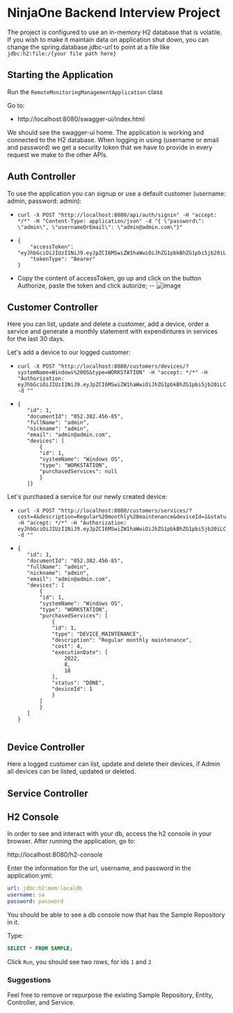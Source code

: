 # NinjaOne Backend Interview Project

The project is configured to use an in-memory H2 database that is volatile. If you wish to make it maintain data on application shut down, you can change the spring.database.jdbc-url to point at a file like `jdbc:h2:file:/{your file path here}`

## Starting the Application

Run the `RemoteMonitoringManagementApplication` class

Go to:
* http://localhost:8080/swagger-ui/index.html

We should see the swagger-ui home. The application is working and connected to the H2 database.
When logging in using (username or email and password) we get a security token that we have to provide in every request we make to the other APIs.

## Auth Controller

To use the application you can signup or use a default customer (username: admin, password: admin):
  * ```
    curl -X POST "http://localhost:8080/api/auth/signin" -H "accept: */*" -H "Content-Type: application/json" -d "{ \"password\": \"admin\", \"usernameOrEmail\": \"admin@admin.com\"}"
    ```
  * ```
    { 
        "accessToken": "eyJhbGciOiJIUzI1NiJ9.eyJpZCI6MSwiZW1haWwiOiJhZG1pbkBhZG1pbi5jb20iLCJ1c2VybmFtZSI6ImFkbWluIiwiaWF0IjoxNjYyOTc5OTk4LCJleHAiOjE2NjMwODc5OTh9.w5uYdH03znfjVzTbYelEBavoEc3RWEmrVmdEiaXmjSA",
        "tokenType": "Bearer"
    }
    ```
  * Copy the content of accessToken, go up and click on the button Authorize, paste the token and click autorize;
    -- ![image](https://user-images.githubusercontent.com/6773754/189639423-1e9047ca-08d2-4555-98af-4436073d232d.png)

## Customer Controller

Here you can list, update and delete a customer, add a device, order a service and generate a monthly statement with expendintures in services for the last 30 days.

Let's add a device to our logged customer:
   * ```
     curl -X POST "http://localhost:8080/customers/devices/?systemName=Windows%20OS&type=WORKSTATION" -H "accept: */*" -H "Authorization: eyJhbGciOiJIUzI1NiJ9.eyJpZCI6MSwiZW1haWwiOiJhZG1pbkBhZG1pbi5jb20iLCJ1c2VybmFtZSI6ImFkbWluIiwiaWF0IjoxNjYyOTc5OTk4LCJleHAiOjE2NjMwODc5OTh9.w5uYdH03znfjVzTbYelEBavoEc3RWEmrVmdEiaXmjSA" -d ""
     ``` 
   * ```
     {
        "id": 1,
        "documentId": "052.382.456-85",
        "fullName": "admin",
        "nickname": "admin",
        "email": "admin@admin.com",
        "devices": [
            {
            "id": 1,
            "systemName": "Windows OS",
            "type": "WORKSTATION",
            "purchasedServices": null
            }
        ]}
     ``` 

Let's purchased a service for our newly created device:
   * ```
     curl -X POST "http://localhost:8080/customers/services/?cost=4&description=Regular%20monthly%20maintenance&deviceId=1&status=DONE&type=DEVICE_MAINTENANCE" -H "accept: */*" -H "Authorization: eyJhbGciOiJIUzI1NiJ9.eyJpZCI6MSwiZW1haWwiOiJhZG1pbkBhZG1pbi5jb20iLCJ1c2VybmFtZSI6ImFkbWluIiwiaWF0IjoxNjYyOTc5OTk4LCJleHAiOjE2NjMwODc5OTh9.w5uYdH03znfjVzTbYelEBavoEc3RWEmrVmdEiaXmjSA" -d ""
     ``` 
   * ```
     {
        "id": 1,
        "documentId": "052.382.456-85",
        "fullName": "admin",
        "nickname": "admin",
        "email": "admin@admin.com",
        "devices": [
            {
            "id": 1,
            "systemName": "Windows OS",
            "type": "WORKSTATION",
            "purchasedServices": [
                {
                "id": 1,
                "type": "DEVICE_MAINTENANCE",
                "description": "Regular monthly maintenance",
                "cost": 4,
                "executionDate": [
                    2022,
                    8,
                    18
                ],
                "status": "DONE",
                "deviceId": 1
                }
            ]
            }
        ]
     } 
    
     ```

## Device Controller

Here a logged customer can list, update and delete their devices, if Admin all devices can be listed, updated or deleted. 

## Service Controller

## H2 Console 

In order to see and interact with your db, access the h2 console in your browser.
After running the application, go to:

http://localhost:8080/h2-console

Enter the information for the url, username, and password in the application.yml:

```yml
url: jdbc:h2:mem:localdb
username: sa 
password: password
```

You should be able to see a db console now that has the Sample Repository in it.

Type:

```sql
SELECT * FROM SAMPLE;
````

Click `Run`, you should see two rows, for ids `1` and `2`

### Suggestions

Feel free to remove or repurpose the existing Sample Repository, Entity, Controller, and Service. 
